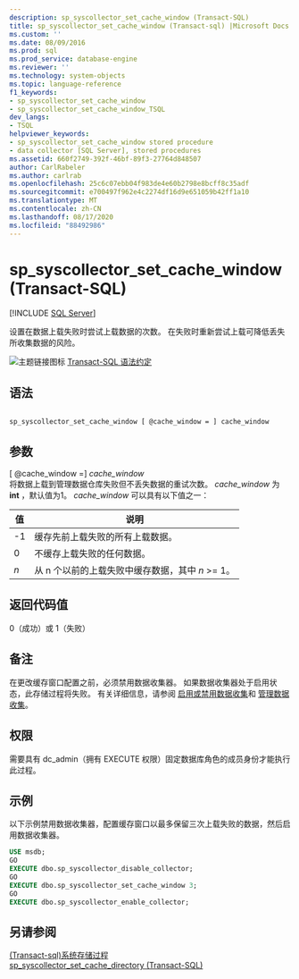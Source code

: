 ```yaml
---
description: sp_syscollector_set_cache_window (Transact-SQL)
title: sp_syscollector_set_cache_window (Transact-sql) |Microsoft Docs
ms.custom: ''
ms.date: 08/09/2016
ms.prod: sql
ms.prod_service: database-engine
ms.reviewer: ''
ms.technology: system-objects
ms.topic: language-reference
f1_keywords:
- sp_syscollector_set_cache_window
- sp_syscollector_set_cache_window_TSQL
dev_langs:
- TSQL
helpviewer_keywords:
- sp_syscollector_set_cache_window stored procedure
- data collector [SQL Server], stored procedures
ms.assetid: 660f2749-392f-46bf-89f3-27764d848507
author: CarlRabeler
ms.author: carlrab
ms.openlocfilehash: 25c6c07ebb04f983de4e60b2798e8bcff8c35adf
ms.sourcegitcommit: e700497f962e4c2274df16d9e651059b42ff1a10
ms.translationtype: MT
ms.contentlocale: zh-CN
ms.lasthandoff: 08/17/2020
ms.locfileid: "88492986"
---
```

# <a name="sp_syscollector_set_cache_window-transact-sql"></a>sp_syscollector_set_cache_window (Transact-SQL)
[!INCLUDE [SQL Server](../../includes/applies-to-version/sqlserver.md)]

  设置在数据上载失败时尝试上载数据的次数。 在失败时重新尝试上载可降低丢失所收集数据的风险。  

  
 ![主题链接图标](../../database-engine/configure-windows/media/topic-link.gif "“主题链接”图标") [Transact-SQL 语法约定](../../t-sql/language-elements/transact-sql-syntax-conventions-transact-sql.md)  
  
## <a name="syntax"></a>语法  
  
```  
  
sp_syscollector_set_cache_window [ @cache_window = ] cache_window   
```  
  
## <a name="arguments"></a>参数  
 [ @cache_window =] *cache_window*  
 将数据上载到管理数据仓库失败但不丢失数据的重试次数。 *cache_window* 为 **int** ，默认值为1。 *cache_window* 可以具有以下值之一：  
  
|值|说明|  
|-----------|-----------------|  
|-1|缓存先前上载失败的所有上载数据。|  
|0|不缓存上载失败的任何数据。|  
|*n*|从 n 个以前的上载失败中缓存数据，其中 *n* >= 1。|  
  
## <a name="return-code-values"></a>返回代码值  
 0（成功）或 1（失败）  
  
## <a name="remarks"></a>备注  
 在更改缓存窗口配置之前，必须禁用数据收集器。 如果数据收集器处于启用状态，此存储过程将失败。 有关详细信息，请参阅 [启用或禁用数据收集](../../relational-databases/data-collection/enable-or-disable-data-collection.md)和 [管理数据收集](../../relational-databases/data-collection/manage-data-collection.md)。  
  
## <a name="permissions"></a>权限  
 需要具有 dc_admin（拥有 EXECUTE 权限）固定数据库角色的成员身份才能执行此过程。  
  
## <a name="examples"></a>示例  
 以下示例禁用数据收集器，配置缓存窗口以最多保留三次上载失败的数据，然后启用数据收集器。  
  
```sql  
USE msdb;  
GO  
EXECUTE dbo.sp_syscollector_disable_collector;  
GO  
EXECUTE dbo.sp_syscollector_set_cache_window 3;  
GO  
EXECUTE dbo.sp_syscollector_enable_collector;  
```  
  
## <a name="see-also"></a>另请参阅  
 [&#40;Transact-sql&#41;系统存储过程 ](../../relational-databases/system-stored-procedures/system-stored-procedures-transact-sql.md)   
 [sp_syscollector_set_cache_directory (Transact-SQL)](../../relational-databases/system-stored-procedures/sp-syscollector-set-cache-directory-transact-sql.md)  
  
  
